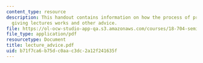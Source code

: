 ```yaml
---
content_type: resource
description: This handout contains information on how the process of preparing and
  giving lectures works and other advice.
file: https://ol-ocw-studio-app-qa.s3.amazonaws.com/courses/18-704-seminar-in-algebra-and-number-theory-rational-points-on-elliptic-curves-fall-2004/b71f7ca6b75dc0aac3dc2a12f241635f_lecture_advice.pdf
file_type: application/pdf
resourcetype: Document
title: lecture_advice.pdf
uid: b71f7ca6-b75d-c0aa-c3dc-2a12f241635f
---
```

